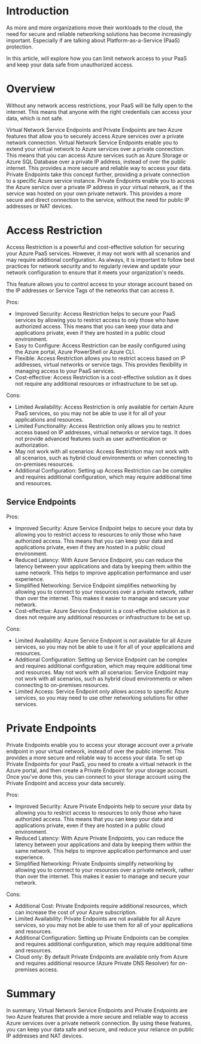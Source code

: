 # Introduction

As more and more organizations move their workloads to the cloud, the need for secure and reliable networking solutions has become increasingly important. Especially if are talking about Platform-as-a-Service (PaaS) protection.

In this article, will explore how you can limit network access to your PaaS and keep your data safe from unauthorized access.

# Overview

Without any network access restrictions, your PaaS will be fully open to the internet. This means that anyone with the right credentials can access your data, which is not safe. 

Virtual Network Service Endpoints and Private Endpoints are two Azure features that allow you to securely access Azure services over a private network connection. Virtual Network Service Endpoints enable you to extend your virtual network to Azure services over a private connection. This means that you can access Azure services such as Azure Storage or Azure SQL Database over a private IP address, instead of over the public internet. This provides a more secure and reliable way to access your data. Private Endpoints take this concept further, providing a private connection to a specific Azure service instance. Private Endpoints enable you to access the Azure service over a private IP address in your virtual network, as if the service was hosted on your own private network. This provides a more secure and direct connection to the service, without the need for public IP addresses or NAT devices. 

# Access Restriction

Access Restriction is a powerful and cost-effective solution for securing your Azure PaaS services. However, it may not work with all scenarios and may require additional configuration. As always, it is important to follow best practices for network security and to regularly review and update your network configuration to ensure that it meets your organization's needs. 


This feature allows you to control access to your storage account based on the IP addresses or Service Tags of the networks that can access it. 

Pros: 

* Improved Security: Access Restriction helps to secure your PaaS services by allowing you to restrict access to only those who have authorized access. This means that you can keep your data and applications private, even if they are hosted in a public cloud environment. 
* Easy to Configure: Access Restriction can be easily configured using the Azure portal, Azure PowerShell or Azure CLI. 
* Flexible: Access Restriction allows you to restrict access based on IP addresses, virtual networks or service tags. This provides flexibility in managing access to your PaaS services. 
* Cost-effective: Access Restriction is a cost-effective solution as it does not require any additional resources or infrastructure to be set up. 

Cons: 
* Limited Availability: Access Restriction is only available for certain Azure PaaS services, so you may not be able to use it for all of your applications and resources. 
* Limited Functionality: Access Restriction only allows you to restrict access based on IP addresses, virtual networks or service tags. It does not provide advanced features such as user authentication or authorization. 
* May not work with all scenarios: Access Restriction may not work with all scenarios, such as hybrid cloud environments or when connecting to on-premises resources. 
* Additional Configuration: Setting up Access Restriction can be complex and requires additional configuration, which may require additional time and resources. 

## Service Endpoints

Pros: 
* Improved Security: Azure Service Endpoint helps to secure your data by allowing you to restrict access to resources to only those who have authorized access. This means that you can keep your data and applications private, even if they are hosted in a public cloud environment. 
* Reduced Latency: With Azure Service Endpoint, you can reduce the latency between your applications and data by keeping them within the same network. This helps to improve application performance and user experience. 
* Simplified Networking: Service Endpoint simplifies networking by allowing you to connect to your resources over a private network, rather than over the internet. This makes it easier to manage and secure your network. 
* Cost-effective: Azure Service Endpoint is a cost-effective solution as it does not require any additional resources or infrastructure to be set up. 

Cons: 
* Limited Availability: Azure Service Endpoint is not available for all Azure services, so you may not be able to use it for all of your applications and resources. 
* Additional Configuration: Setting up Service Endpoint can be complex and requires additional configuration, which may require additional time and resources. 
May not work with all scenarios: Service Endpoint may not work with all scenarios, such as hybrid cloud environments or when connecting to on-premises resources. 
* Limited Access: Service Endpoint only allows access to specific Azure services, so you may need to use other networking solutions for other services. 

# Private Endpoints

Private Endpoints enable you to access your storage account over a private endpoint in your virtual network, instead of over the public internet. This provides a more secure and reliable way to access your data. 
To set up Private Endpoints for your PaaS, you need to create a virtual network in the Azure portal, and then create a Private Endpoint for your storage account. Once you've done this, you can connect to your storage account using the Private Endpoint and access your data securely. 

Pros: 
* Improved Security: Azure Private Endpoints help to secure your data by allowing you to restrict access to resources to only those who have authorized access. This means that you can keep your data and applications private, even if they are hosted in a public cloud environment. 
* Reduced Latency: With Azure Private Endpoints, you can reduce the latency between your applications and data by keeping them within the same network. This helps to improve application performance and user experience. 
* Simplified Networking: Private Endpoints simplify networking by allowing you to connect to your resources over a private network, rather than over the internet. This makes it easier to manage and secure your network. 

Cons: 
* Additional Cost: Private Endpoints require additional resources, which can increase the cost of your Azure subscription. 
* Limited Availability: Private Endpoints are not available for all Azure services, so you may not be able to use them for all of your applications and resources. 
* Additional Configuration: Setting up Private Endpoints can be complex and requires additional configuration, which may require additional time and resources.
* Cloud only: By default Private Endpoints are available only from Azure and requires additional resource (Azure Private DNS Resolver) for on-premises access.

# Summary

In summary, Virtual Network Service Endpoints and Private Endpoints are two Azure features that provide a more secure and reliable way to access Azure services over a private network connection. By using these features, you can keep your data safe and secure, and reduce your reliance on public IP addresses and NAT devices.